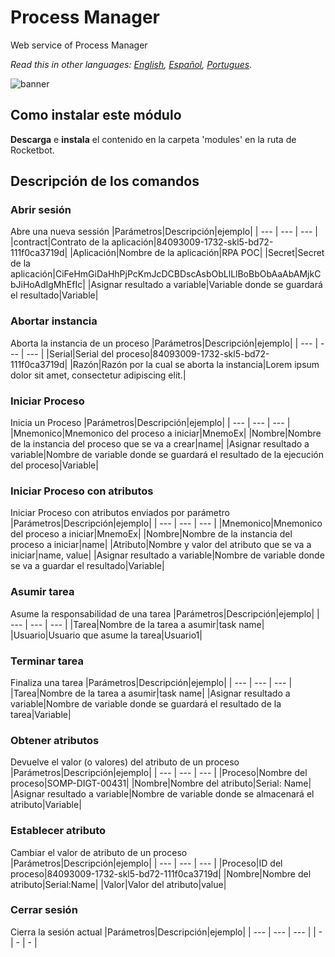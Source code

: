 # Process Manager
  
Web service of Process Manager 

*Read this in other languages: [English](Manual_Process_Manager.md), [Español](Manual_Process_Manager.es.md), [Portugues](Manual_Process_Manager.pr.md).*
  
![banner](/docs/imgs/Banner_D:\Rocketbot\modules\Process_manager.png)
## Como instalar este módulo
  
__Descarga__ e __instala__ el contenido en la carpeta 'modules' en la ruta de Rocketbot.  



## Descripción de los comandos

### Abrir sesión
  
Abre una nueva sessión
|Parámetros|Descripción|ejemplo|
| --- | --- | --- |
|contract|Contrato de la aplicación|84093009-1732-skl5-bd72-111f0ca3719d|
|Aplicación|Nombre de la aplicación|RPA POC|
|Secret|Secret de la aplicación|CiFeHmGiDaHhPjPcKmJcDCBDscAsbObLlLlBoBbObAaAbAMjkCbJiHoAdIgMhEfIc|
|Asignar resultado a variable|Variable donde se guardará el resultado|Variable|

### Abortar instancia
  
Aborta la instancia de un proceso
|Parámetros|Descripción|ejemplo|
| --- | --- | --- |
|Serial|Serial del proceso|84093009-1732-skl5-bd72-111f0ca3719d|
|Razón|Razón por la cual se aborta la instancia|Lorem ipsum dolor sit amet, consectetur adipiscing elit.|

### Iniciar Proceso
  
Inicia un Proceso
|Parámetros|Descripción|ejemplo|
| --- | --- | --- |
|Mnemonico|Mnemonico del proceso a iniciar|MnemoEx|
|Nombre|Nombre de la instancia del proceso que se va a crear|name|
|Asignar resultado a variable|Nombre de variable donde se guardará el resultado de la ejecución del proceso|Variable|

### Iniciar Proceso con atributos
  
Iniciar Proceso con atributos enviados por parámetro
|Parámetros|Descripción|ejemplo|
| --- | --- | --- |
|Mnemonico|Mnemonico del proceso a iniciar|MnemoEx|
|Nombre|Nombre de la instancia del proceso a iniciar|name|
|Atributo|Nombre y valor del atributo que se va a iniciar|name, value|
|Asignar resultado a variable|Nombre de variable donde se va a guardar el resultado|Variable|

### Asumir tarea
  
Asume la responsabilidad de una tarea
|Parámetros|Descripción|ejemplo|
| --- | --- | --- |
|Tarea|Nombre de la tarea a asumir|task name|
|Usuario|Usuario que asume la tarea|Usuario1|

### Terminar tarea
  
Finaliza una tarea
|Parámetros|Descripción|ejemplo|
| --- | --- | --- |
|Tarea|Nombre de la tarea a asumir|task name|
|Asignar resultado a variable|Nombre de variable donde se guardará el resultado de la tarea|Variable|

### Obtener atributos
  
Devuelve el valor (o valores) del atributo de un proceso
|Parámetros|Descripción|ejemplo|
| --- | --- | --- |
|Proceso|Nombre del proceso|SOMP-DIGT-00431|
|Nombre|Nombre del atributo|Serial: Name|
|Asignar resultado a variable|Nombre de variable donde se almacenará el atributo|Variable|

### Establecer atributo
  
Cambiar el valor de atributo de un proceso
|Parámetros|Descripción|ejemplo|
| --- | --- | --- |
|Proceso|ID del proceso|84093009-1732-skl5-bd72-111f0ca3719d|
|Nombre|Nombre del atributo|Serial:Name|
|Valor|Valor del atributo|value|

### Cerrar sesión
  
Cierra la sesión actual
|Parámetros|Descripción|ejemplo|
| --- | --- | --- |
| - | - | - |

